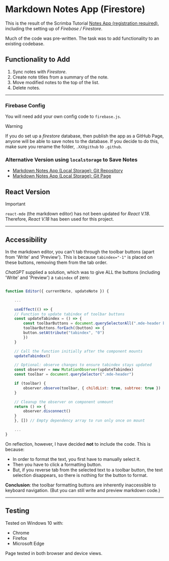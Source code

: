 # Markdown Notes App (Firestore)

This is the result of the Scrimba Tutorial [Notes App (registration required)](https://v2.scrimba.com/learn-react-c0e), including the setting up of _Firebase / Firestore_.

Much of the code was pre-written. The task was to add functionality to an existing codebase.

## Functionality to Add

1. Sync notes with _Firestore_.
2. Create note titles from a summary of the note.
3. Move modified notes to the top of the list.
4. Delete notes.

---

### Firebase Config

You will need add your own config code to `firebase.js`.

> [!WARNING]
> If you do set up a _firestore_ database, then publish the app as a GitHub Page, anyone will be able to save notes to the database.
> If you decide to do this, make sure you rename the folder, `.XXXgithub` to `.github`.

### Alternative Version using `localstorage` to Save Notes

- [Markdown Notes App (Local Storage): Git Repository](https://github.com/chrisnajman/markdown-notes-app-localstorage)
- [Markdown Notes App (Local Storage): Git Page](https://chrisnajman.github.io/markdown-notes-app-localstorage/)

## React Version

> [!IMPORTANT]
> `react-mde` (the markdown editor) has not been updated for _React V.18_.
> Therefore, _React V.18_ has been used for this project.

---

## Accessibility

In the markdown editor, you can't tab through the toolbar buttons (apart from 'Write' and 'Preview').
This is because `tabindex="-1"` is placed on these buttons, removing them from the tab order.

_ChatGPT_ supplied a solution, which was to give ALL the buttons (including 'Write' and 'Preview') a `tabindex` of zero:

```jsx

function Editor({ currentNote, updateNote }) {

    ...

    useEffect(() => {
    // Function to update tabindex of toolbar buttons
    const updateTabindex = () => {
        const toolbarButtons = document.querySelectorAll(".mde-header button")
        toolbarButtons.forEach((button) => {
        button.setAttribute("tabindex", "0")
        })
    }

    // Call the function initially after the component mounts
    updateTabindex()

    // Optional: observe changes to ensure tabindex stays updated
    const observer = new MutationObserver(updateTabindex)
    const toolbar = document.querySelector(".mde-header")

    if (toolbar) {
        observer.observe(toolbar, { childList: true, subtree: true })
    }

    // Cleanup the observer on component unmount
    return () => {
        observer.disconnect()
    }
    }, []) // Empty dependency array to run only once on mount

    ...
}
```

On reflection, however, I have decided **not** to include the code. This is because:

- In order to format the text, you first have to manually select it.
- Then you have to click a formatting button.
- But, if you reverse tab from the selected text to a toolbar button, the text selection disappears, so there is nothing for the button to format.

**Conclusion**: the toolbar formatting buttons are inherently inaccessible to keyboard navigation. (But you can still write and preview markdown code.)

---

## Testing

Tested on Windows 10 with:

- Chrome
- Firefox
- Microsoft Edge

Page tested in both browser and device views.
